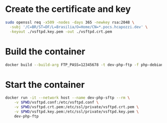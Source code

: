 # Create the certificate and key

```bash
sudo openssl req -x509 -nodes -days 365 -newkey rsa:2048 \
  -subj '/C=BR/ST=DF/L=Brasilia/O=Home/CN=*.pocs.hcapozzi.dev' \
  -keyout ./vsftpd.key.pem -out ./vsftpd.crt.pem
```

# Build the container

```bash
docker build --build-arg FTP_PASS=12345678 -t dev-php-ftp -f php-debian.Dockerfile .
```

# Start the container
```bash
docker run -it --network host --name dev-php-sftp --rm \
    -v $PWD/vsftpd.conf:/etc/vsftpd.conf \
    -v $PWD/vsftpd.crt.pem:/etc/ssl/private/vsftpd.crt.pem \
    -v $PWD/vsftpd.key.pem:/etc/ssl/private/vsftpd.key.pem \
    dev-php-ftp
```
